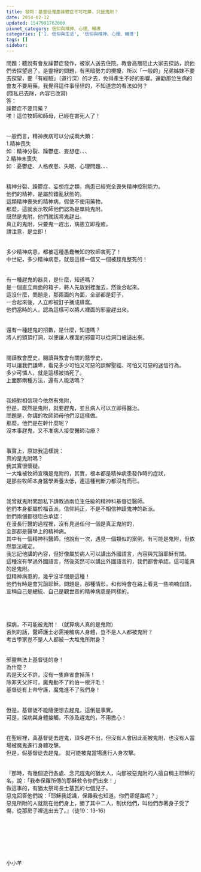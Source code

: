 ```yaml
---
title: 發問：基督徒罹患躁鬱症不可吃藥，只是鬼附？
date: 2014-02-12
updated: 1547991762000
pixnet_category: 信仰與精神、心理、輔導
categories: ['1. 信仰與生活', '信仰與精神、心理、輔導']
tags: []
sidebar: 
---
```


<p>問題：聽說有會友躁鬱症發作，被家人送去住院。教會高層阻止大家去探訪，說他們去探望過了，是靈裡的問題，有黑暗勢力的攪擾，所以「一般的」兄弟姊妹不要去探望，要「有經驗」（道行深）的才去，免得產生不好的影響。還勸那位生病的會友不要用藥。我覺得這件事怪怪的，不知道您的看法如何？<br/>(隱私已去除，內容已改寫)<br/><!--more-->答：<br/>躁鬱症不要用藥？<br/>唉！這位牧師和師母，已經在害死人了！<br/><br/><br/>一般而言，精神疾病可以分成兩大類：<br/>1.精神喪失<br/>如：精神分裂、躁鬱症、妄想症、、、<br/>2.精神未喪失<br/>如：憂鬱症、人格疾患、失眠、心理問題、、、<br/><br/> <br/>精神分裂、躁鬱症、妄想症之類，病患已經完全喪失精神控制能力。<br/>他們的精神，是屬於錯亂狀態的。<br/>這類精神喪失的精神病，假使不使用藥物，<br/>那麼，這就表示牧師他們認為是單純鬼附。<br/>既然是鬼附，他們就該將鬼趕出。<br/>真正的鬼附，只要鬼一趕出，病患立即痊癒。<br/>請注意，是立即！<br/><br/> <br/>多少精神病患，都被這種愚蠢無知的牧師害死了！<br/>中世紀，多少精神病患，就是這樣一個又一個被趕鬼整死的！<br/><br/> <br/>有一種趕鬼的器具，是什麼，知道嗎？<br/>是一個直立兩面的箱子，將人先放到裡面去，然後合起來。<br/>這沒什麼，問題是，那兩面的內面，全部都是釘子，<br/>一合起來後，人立即被釘子捅成蜂窩。<br/>他們當時的人，認為這樣可以將人裡面的邪靈趕出來。<br/> <br/><br/>還有一種趕鬼的招數，是什麼，知道嗎？<br/>將人的頭頂打洞，以便讓人裡面的邪靈可以從洞口被逼出來。<br/> <br/><br/>閱讀教會歷史，閱讀與教會有關的醫學史，<br/>可以讓我們謙卑，看見多少可怕又可惡的誤解聖經、可怕又可惡的迷信行為。<br/>多少可憐人，就是這樣被搞死了。<br/>上面那兩種方法，還有人能活嗎？<br/> <br/><br/>我絕對相信現今依然有鬼附，<br/>但是，既然是鬼附，就要趕鬼，並且病人可以立即得醫治。<br/>問題是，你講的牧師師母他們沒這樣做。<br/>那麼，他們是在幹什麼呢？<br/>沒本事趕鬼，又不准病人接受醫師治療？<br/> <br/><br/>事實上，原諒我這樣說：<br/>真的是鬼附嗎？<br/>我其實很懷疑。<br/>一大堆被牧師宣稱是鬼附的，其實，根本都是精神病患發作時的症狀，<br/>是那些牧師本身醫學素養太低，連這種判斷力都沒有而已。<br/> <br/><br/>我曾就鬼附問題私下請教過兩位主任級的精神科基督徒醫師。<br/>他們本身都屬於福音派，信仰純正，不是不相信神蹟鬼神的新派。<br/>他們兩個都很坦白承認：<br/>在漫長行醫的過程裡，沒有見過任何一個是真正鬼附的，<br/>全部都是醫學上的精神病。<br/>其中有一個精神科醫師，他說有一次，遇見一個類似的案例，有可能是鬼附，但依然無法確定。<br/>我忘記他講的內容，但好像屬於病人可以講出外國語言，內容與咒詛耶穌有關。<br/>這種沒有學過外國語言，然後突然可以講出外國語言的，我們都會承認，這可能真的是鬼附。<br/>但精神病患的，幾乎沒半個是這種！<br/>他們有時是會咒詛耶穌，問題是，那種情形，和有時會在路上看見一些喃喃自語，<br/>宣稱自己是總統、自己是觀世音的精神病患是同樣的。<br/> <br/><br/><br/><br/>探病，不可能被鬼附！（就算病人真的是鬼附）<br/>否則的話，醫師護士必需接觸病人身體，豈不是人人都被鬼附？<br/>考古學家豈不是人人都被一大堆鬼所附身？<br/> <br/><br/>邪靈無法上基督徒的身！<br/>為什麼？<br/>若是天父不許，沒有一隻麻雀會掉落！<br/>除非天父許可，魔鬼動不了約伯一根汗毛！<br/>基督徒有上帝守護，魔鬼進不了我們身！<br/> <br/><br/>但是，基督徒不能隨便想去趕鬼，這倒是事實。<br/>可是，探病與身體接觸，不涉及趕鬼的，不用擔心！<br/><br/><br/>在聖經裡，真基督徒去趕鬼，頂多趕不出，但沒有人會因此而被鬼附，也沒有人當場被魔鬼進行身體攻擊。<br/>但是，假基督徒去趕鬼， 就可能被鬼當場進行人身攻擊。<br/><br/><br/>『那時，有幾個遊行各處、念咒趕鬼的猶太人，向那被惡鬼附的人擅自稱主耶穌的名，說：「我奉保羅所傳的耶穌敕令你們出來！」<br/>做這事的，有猶太祭司長士基瓦的七個兒子。<br/>惡鬼回答他們說：「耶穌我認識，保羅我也知道。你們卻是誰呢？」<br/>惡鬼所附的人就跳在他們身上，勝了其中二人，制伏他們，叫他們赤著身子受了傷，從那房子裡逃出去了。』（徒19：13-16）<br/><br/><br/><br/><br/><br/><br/><br/>小小羊<br/><br/><br/><br/><br/><br/><br/></p>